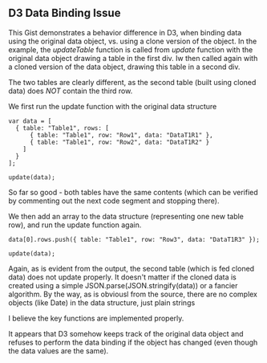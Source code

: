 ## D3 Data Binding Issue

This Gist demonstrates a behavior difference in D3, when binding data using the original data object, vs. using a clone version of the object. In the example, the *updateTable* function is called from *update* function with the original data object drawing a table in the first div. Iw then called again with a cloned version of the data object, drawing this table in a second div.

The two tables are clearly different, as the second table (built using cloned data) does *NOT* contain the third row.

We first run the update function with the original data structure

```
var data = [
  { table: "Table1", rows: [
      { table: "Table1", row: "Row1", data: "DataT1R1" },
      { table: "Table1", row: "Row2", data: "DataT1R2" }
    ]
  }
];

update(data);
```

So far so good - both tables have the same contents (which can be verified by commenting out the next code segment and stopping there). 

We then add an array to the data structure (representing one new table row), and run the update function again.

```
data[0].rows.push({ table: "Table1", row: "Row3", data: "DataT1R3" });

update(data);
```

Again, as is evident from the output, the second table (which is fed cloned data) does not update properly. It doesn't matter if the cloned data is created using a simple JSON.parse(JSON.stringify(data)) or a fancier algorithm. By the way, as is obviousl from the source, there are no complex objects (like Date) in the data structure, just plain strings

I believe the key functions are implemented properly. 

It appears that D3 somehow keeps track of the original data object and refuses to perform the data binding if the object has changed (even though the data values are the same). 
